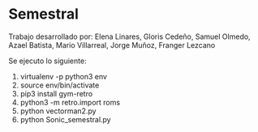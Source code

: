 # Semestral 

Trabajo desarrollado por:
Elena Linares,
Gloris Cedeño,
Samuel Olmedo,
Azael Batista,
Mario Villarreal,
Jorge Muñoz,
Franger Lezcano

Se ejecuto lo siguiente:
1. virtualenv -p python3 env
2. source env/bin/activate
3. pip3 install gym-retro
4. python3 -m retro.import roms
5. python vectorman2.py
6. python Sonic_semestral.py


